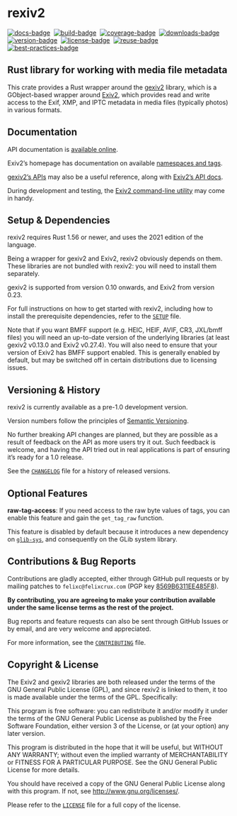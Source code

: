 <!--
SPDX-FileCopyrightText: 2015–2022 Felix A. Crux <felixc@felixcrux.com> and CONTRIBUTORS
SPDX-License-Identifier: GPL-3.0-or-later
-->

rexiv2
======

[![docs-badge][]][docs]&nbsp;
[![build-badge][]][build]&nbsp;
[![coverage-badge][]][coverage]&nbsp;
[![downloads-badge][]][crates-io]&nbsp;
[![version-badge][]][crates-io]&nbsp;
[![license-badge][]][license]&nbsp;
[![reuse-badge][]][reuse]&nbsp;
[![best-practices-badge][]][best-practices]&nbsp;

[docs]: https://felixcrux.com/files/doc/rexiv2/
[docs-badge]: https://img.shields.io/docsrs/rexiv2
[build]: https://dl.circleci.com/status-badge/redirect/gh/felixc/rexiv2/tree/main
[build-badge]: https://dl.circleci.com/status-badge/img/gh/felixc/rexiv2/tree/main.svg?style=shield
[coverage]: https://codecov.io/gh/felixc/rexiv2
[coverage-badge]: https://codecov.io/gh/felixc/rexiv2/branch/main/graph/badge.svg?token=FT6WmJ9pD1
[crates-io]: https://crates.io/crates/rexiv2
[downloads-badge]: https://img.shields.io/crates/d/rexiv2.svg
[version-badge]: https://img.shields.io/crates/v/rexiv2.svg
[license]: https://github.com/felixc/rexiv2/blob/master/LICENSE
[license-badge]: https://img.shields.io/crates/l/rexiv2.svg
[reuse]: https://api.reuse.software/info/github.com/felixc/rexiv2
[reuse-badge]: https://api.reuse.software/badge/github.com/felixc/rexiv2
[best-practices]: https://bestpractices.coreinfrastructure.org/projects/6330
[best-practices-badge]: https://bestpractices.coreinfrastructure.org/projects/6330/badge


Rust library for working with media file metadata
-------------------------------------------------

This crate provides a Rust wrapper around the [gexiv2][gexiv2] library, which is
a GObject-based wrapper around [Exiv2][exiv2], which provides read and write
access to the Exif, XMP, and IPTC metadata in media files (typically photos) in
various formats.

[gexiv2]: https://wiki.gnome.org/Projects/gexiv2
[exiv2]:  http://www.exiv2.org/


Documentation
-------------

API documentation is [available online][rexiv2-doc].

Exiv2’s homepage has documentation on available [namespaces and tags][tags-doc].

[gexiv2’s APIs][gexiv2-api] may also be a useful reference, along with [Exiv2’s
API docs][exiv2-api].

During development and testing, the [Exiv2 command-line utility][exiv2-cli] may
come in handy.

[rexiv2-doc]: https://felixcrux.com/files/doc/rexiv2/
[tags-doc]:   http://exiv2.org/metadata.html
[gexiv2-api]: https://git.gnome.org/browse/gexiv2/tree/gexiv2/gexiv2-metadata.h
[exiv2-api]:  http://exiv2.org/doc/index.html
[exiv2-cli]:  http://exiv2.org/manpage.html


Setup & Dependencies
--------------------

rexiv2 requires Rust 1.56 or newer, and uses the 2021 edition of the language.

Being a wrapper for gexiv2 and Exiv2, rexiv2 obviously depends on them. These
libraries are not bundled with rexiv2: you will need to install them separately.

gexiv2 is supported from version 0.10 onwards, and Exiv2 from version 0.23.

For full instructions on how to get started with rexiv2, including how to
install the prerequisite dependencies, refer to the [`SETUP`](SETUP.md) file.

Note that if you want BMFF support (e.g. HEIC, HEIF, AVIF, CR3, JXL/bmff files)
you will need an up-to-date version of the underlying libraries (at least gexiv2
v0.13.0 and Exiv2 v0.27.4). You will also need to ensure that your version of
Exiv2 has BMFF support enabled. This is generally enabled by default, but may be
switched off in certain distributions due to licensing issues.


Versioning & History
--------------------

rexiv2 is currently available as a pre-1.0 development version.

Version numbers follow the principles of [Semantic Versioning][semver].

No further breaking API changes are planned, but they are possible as a result
of feedback on the API as more users try it out. Such feedback is welcome, and
having the API tried out in real applications is part of ensuring it’s ready for
a 1.0 release.

See the [`CHANGELOG`](CHANGELOG.md) file for a history of released versions.

[semver]: http://semver.org/spec/v2.0.0.html


Optional Features
-----------------

**raw-tag-access**: If you need access to the raw byte values of tags, you can
enable this feature and gain the `get_tag_raw` function.

This feature is disabled by default because it introduces a new dependency on
[`glib-sys`][glib-sys], and consequently on the GLib system library.

[glib-sys]: https://crates.io/crates/glib-sys/


Contributions & Bug Reports
---------------------------

Contributions are gladly accepted, either through GitHub pull requests or by
mailing patches to `felixc@felixcrux.com` (PGP key [8569B6311EE485F8][pgp-key]).

**By contributing, you are agreeing to make your contribution available under
the same license terms as the rest of the project.**

Bug reports and feature requests can also be sent through GitHub Issues or by
email, and are very welcome and appreciated.

For more information, see the [`CONTRIBUTING`](CONTRIBUTING.md) file.

[pgp-key]: http://hkps.pool.sks-keyservers.net/pks/lookup?op=vindex&search=0x8569B6311EE485F8


Copyright & License
-------------------

The Exiv2 and gexiv2 libraries are both released under the terms of the GNU
General Public License (GPL), and since rexiv2 is linked to them, it too is
made available under the terms of the GPL. Specifically:

This program is free software: you can redistribute it and/or modify it
under the terms of the GNU General Public License as published by the Free
Software Foundation, either version 3 of the License, or (at your option)
any later version.

This program is distributed in the hope that it will be useful, but WITHOUT
ANY WARRANTY; without even the implied warranty of MERCHANTABILITY or FITNESS
FOR A PARTICULAR PURPOSE. See the GNU General Public License for more details.

You should have received a copy of the GNU General Public License along with
this program. If not, see <http://www.gnu.org/licenses/>.

Please refer to the [`LICENSE`](LICENSE) file for a full copy of the license.
